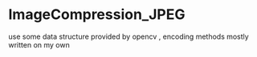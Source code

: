 # ImageCompression_JPEG
use some data structure provided by opencv , encoding methods mostly written on my own
